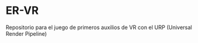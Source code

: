 # ER-VR
Repositorio para el juego de primeros auxilios de VR con el URP (Universal Render Pipeline)
